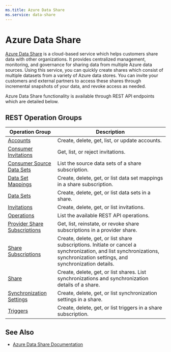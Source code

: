 ```yaml
---
ms.title: Azure Data Share
ms.service: data-share
---
```


# Azure Data Share

[Azure Data Share](https://azure.microsoft.com/en-us/services/data-share/) is a cloud-based service which helps customers share data with other organizations. It provides centralized management, monitoring, and governance for sharing data from multiple Azure data sources. Using this service, you can quickly create shares which consist of multiple datasets from a variety of Azure data stores. You can invite your customers and external partners to access these shares through incremental snapshots of your data, and revoke access as needed.

Azure Data Share functionality is available through REST API endpoints which are detailed below.

## REST Operation Groups

| Operation Group | Description |
| --------------- | ----------- |
| [Accounts](xref:management.azure.com.datashare.accounts) | Create, delete, get, list, or update accounts. |
| [Consumer Invitations](xref:management.azure.com.datashare.consumerinvitations) | Get, list, or reject invitations. |
| [Consumer Source Data Sets](xref:management.azure.com.datashare.consumersourcedatasets) | List the source data sets of a share subscription. |
| [Data Set Mappings](xref:management.azure.com.datashare.datasetmappings) | Create, delete, get, or list data set mappings in a share subscription. |
| [Data Sets](xref:management.azure.com.datashare.datasets) | Create, delete, get, or list data sets in a share. |
| [Invitations](xref:management.azure.com.datashare.invitations) | Create, delete, get, or list invitations. |
| [Operations](xref:management.azure.com.datashare.operations) | List the available REST API operations. |
| [Provider Share Subscriptions](xref:management.azure.com.datashare.providersharesubscriptions) | Get, list, reinstate, or revoke share subscriptions in a provider share. |
| [Share Subscriptions](xref:management.azure.com.datashare.sharesubscriptions) | Create, delete, get, or list share subscriptions. Initiate or cancel a synchronization, and list synchronizations, synchronization settings, and synchronization details. |
| [Share](xref:management.azure.com.datashare.shares) | Create, delete, get, or list shares. List synchronizations and synchronization details of a share. |
| [Synchronization Settings](xref:management.azure.com.datashare.synchronizationsettings) | Create, delete, get, or list synchronization settings in a share. |
| [Triggers](xref:management.azure.com.datashare.triggers) | Create, delete, get, or list triggers in a share subscription. |

## See Also

- [Azure Data Share Documentation](https://docs.microsoft.com/en-us/azure/data-share/)
